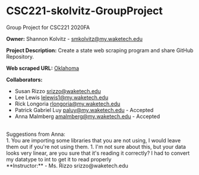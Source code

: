 # CSC221-skolvitz-GroupProject

Group Project for CSC221 2020FA

**Owner:** Shannon Kolvitz - smkolvitz@my.waketech.edu

**Project Description:** Create a state web scraping program and share GitHub Repository.

**Web scraped URL:** [Oklahoma](https://en.wikipedia.org/wiki/Oklahoma)

**Collaborators:**

- Susan Rizzo           srizzo@waketech.edu
- Lee Lewis             lelewis1@my.waketech.edu
- Rick Longoria         rlongoria@my.waketech.edu
- Patrick Gabriel Luy   paluy@my.waketech.edu - Accepted
- Anna Malmberg         amalmberg@my.waketech.edu  - Accepted
<br>
Suggestions from Anna:
<br>
1. You are importing some libraries that you are not using, I would leave them out if you're not using them.
1. I'm not sure about this, but your data looks very linear, are you sure that it's reading it correctly? I had to convert my datatype to int to get it to read properly
<br>
**Instructor:**
- Ms. Rizzo             srizzo@waketech.edu
